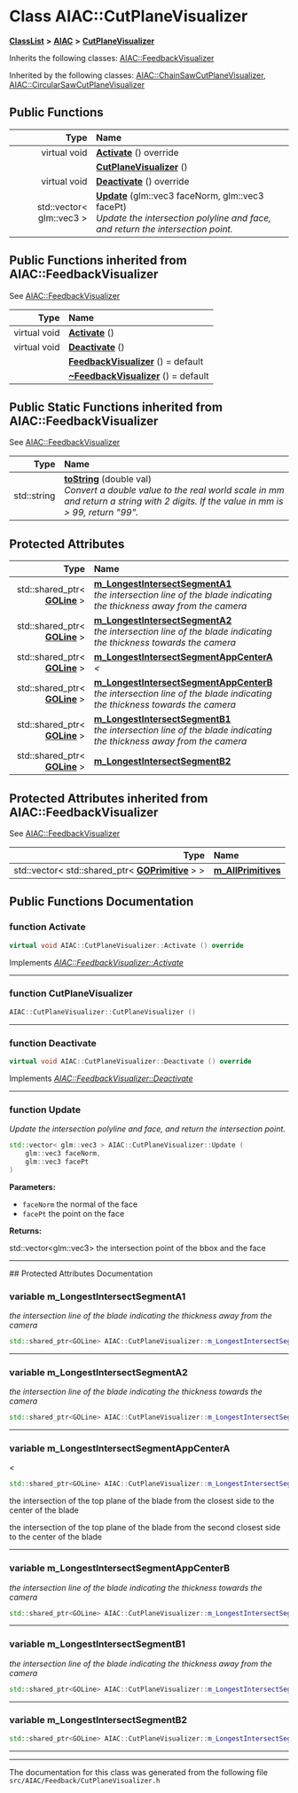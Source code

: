 

# Class AIAC::CutPlaneVisualizer



[**ClassList**](annotated.md) **>** [**AIAC**](namespaceAIAC.md) **>** [**CutPlaneVisualizer**](classAIAC_1_1CutPlaneVisualizer.md)








Inherits the following classes: [AIAC::FeedbackVisualizer](classAIAC_1_1FeedbackVisualizer.md)


Inherited by the following classes: [AIAC::ChainSawCutPlaneVisualizer](classAIAC_1_1ChainSawCutPlaneVisualizer.md),  [AIAC::CircularSawCutPlaneVisualizer](classAIAC_1_1CircularSawCutPlaneVisualizer.md)




















































## Public Functions

| Type | Name |
| ---: | :--- |
| virtual void | [**Activate**](#function-activate) () override<br> |
|   | [**CutPlaneVisualizer**](#function-cutplanevisualizer) () <br> |
| virtual void | [**Deactivate**](#function-deactivate) () override<br> |
|  std::vector&lt; glm::vec3 &gt; | [**Update**](#function-update) (glm::vec3 faceNorm, glm::vec3 facePt) <br>_Update the intersection polyline and face, and return the intersection point._  |


## Public Functions inherited from AIAC::FeedbackVisualizer

See [AIAC::FeedbackVisualizer](classAIAC_1_1FeedbackVisualizer.md)

| Type | Name |
| ---: | :--- |
| virtual void | [**Activate**](classAIAC_1_1FeedbackVisualizer.md#function-activate) () <br> |
| virtual void | [**Deactivate**](classAIAC_1_1FeedbackVisualizer.md#function-deactivate) () <br> |
|   | [**FeedbackVisualizer**](classAIAC_1_1FeedbackVisualizer.md#function-feedbackvisualizer) () = default<br> |
|   | [**~FeedbackVisualizer**](classAIAC_1_1FeedbackVisualizer.md#function-feedbackvisualizer) () = default<br> |




## Public Static Functions inherited from AIAC::FeedbackVisualizer

See [AIAC::FeedbackVisualizer](classAIAC_1_1FeedbackVisualizer.md)

| Type | Name |
| ---: | :--- |
|  std::string | [**toString**](classAIAC_1_1FeedbackVisualizer.md#function-tostring) (double val) <br>_Convert a double value to the real world scale in mm and return a string with 2 digits. If the value in mm is &gt; 99, return "99"._  |










## Protected Attributes

| Type | Name |
| ---: | :--- |
|  std::shared\_ptr&lt; [**GOLine**](classAIAC_1_1GOLine.md) &gt; | [**m\_LongestIntersectSegmentA1**](#variable-m_longestintersectsegmenta1)  <br>_the intersection line of the blade indicating the thickness away from the camera_  |
|  std::shared\_ptr&lt; [**GOLine**](classAIAC_1_1GOLine.md) &gt; | [**m\_LongestIntersectSegmentA2**](#variable-m_longestintersectsegmenta2)  <br>_the intersection line of the blade indicating the thickness towards the camera_  |
|  std::shared\_ptr&lt; [**GOLine**](classAIAC_1_1GOLine.md) &gt; | [**m\_LongestIntersectSegmentAppCenterA**](#variable-m_longestintersectsegmentappcentera)  <br>_&lt;_  |
|  std::shared\_ptr&lt; [**GOLine**](classAIAC_1_1GOLine.md) &gt; | [**m\_LongestIntersectSegmentAppCenterB**](#variable-m_longestintersectsegmentappcenterb)  <br>_the intersection line of the blade indicating the thickness towards the camera_  |
|  std::shared\_ptr&lt; [**GOLine**](classAIAC_1_1GOLine.md) &gt; | [**m\_LongestIntersectSegmentB1**](#variable-m_longestintersectsegmentb1)  <br>_the intersection line of the blade indicating the thickness away from the camera_  |
|  std::shared\_ptr&lt; [**GOLine**](classAIAC_1_1GOLine.md) &gt; | [**m\_LongestIntersectSegmentB2**](#variable-m_longestintersectsegmentb2)  <br> |


## Protected Attributes inherited from AIAC::FeedbackVisualizer

See [AIAC::FeedbackVisualizer](classAIAC_1_1FeedbackVisualizer.md)

| Type | Name |
| ---: | :--- |
|  std::vector&lt; std::shared\_ptr&lt; [**GOPrimitive**](classAIAC_1_1GOPrimitive.md) &gt; &gt; | [**m\_AllPrimitives**](classAIAC_1_1FeedbackVisualizer.md#variable-m_allprimitives)  <br> |






































## Public Functions Documentation




### function Activate 

```C++
virtual void AIAC::CutPlaneVisualizer::Activate () override
```



Implements [*AIAC::FeedbackVisualizer::Activate*](classAIAC_1_1FeedbackVisualizer.md#function-activate)


<hr>



### function CutPlaneVisualizer 

```C++
AIAC::CutPlaneVisualizer::CutPlaneVisualizer () 
```




<hr>



### function Deactivate 

```C++
virtual void AIAC::CutPlaneVisualizer::Deactivate () override
```



Implements [*AIAC::FeedbackVisualizer::Deactivate*](classAIAC_1_1FeedbackVisualizer.md#function-deactivate)


<hr>



### function Update 

_Update the intersection polyline and face, and return the intersection point._ 
```C++
std::vector< glm::vec3 > AIAC::CutPlaneVisualizer::Update (
    glm::vec3 faceNorm,
    glm::vec3 facePt
) 
```





**Parameters:**


* `faceNorm` the normal of the face 
* `facePt` the point on the face 



**Returns:**

std::vector&lt;glm::vec3&gt; the intersection point of the bbox and the face 





        

<hr>
## Protected Attributes Documentation




### variable m\_LongestIntersectSegmentA1 

_the intersection line of the blade indicating the thickness away from the camera_ 
```C++
std::shared_ptr<GOLine> AIAC::CutPlaneVisualizer::m_LongestIntersectSegmentA1;
```




<hr>



### variable m\_LongestIntersectSegmentA2 

_the intersection line of the blade indicating the thickness towards the camera_ 
```C++
std::shared_ptr<GOLine> AIAC::CutPlaneVisualizer::m_LongestIntersectSegmentA2;
```




<hr>



### variable m\_LongestIntersectSegmentAppCenterA 

_&lt;_ 
```C++
std::shared_ptr<GOLine> AIAC::CutPlaneVisualizer::m_LongestIntersectSegmentAppCenterA;
```



the intersection of the top plane of the blade from the closest side to the center of the blade


the intersection of the top plane of the blade from the second closest side to the center of the blade 


        

<hr>



### variable m\_LongestIntersectSegmentAppCenterB 

_the intersection line of the blade indicating the thickness towards the camera_ 
```C++
std::shared_ptr<GOLine> AIAC::CutPlaneVisualizer::m_LongestIntersectSegmentAppCenterB;
```




<hr>



### variable m\_LongestIntersectSegmentB1 

_the intersection line of the blade indicating the thickness away from the camera_ 
```C++
std::shared_ptr<GOLine> AIAC::CutPlaneVisualizer::m_LongestIntersectSegmentB1;
```




<hr>



### variable m\_LongestIntersectSegmentB2 

```C++
std::shared_ptr<GOLine> AIAC::CutPlaneVisualizer::m_LongestIntersectSegmentB2;
```




<hr>

------------------------------
The documentation for this class was generated from the following file `src/AIAC/Feedback/CutPlaneVisualizer.h`

